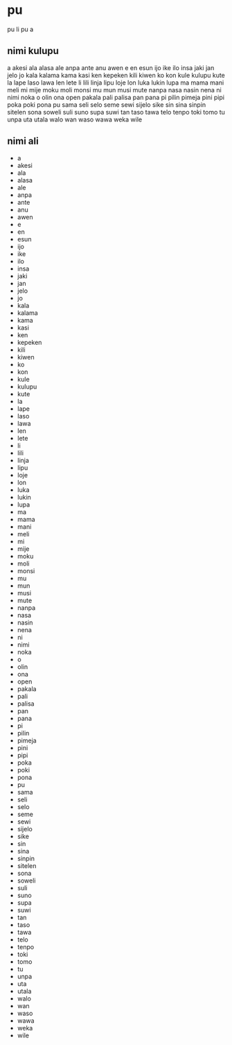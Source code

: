 # pu
pu li pu a

## nimi kulupu

a
akesi
ala
alasa
ale
anpa
ante
anu
awen
e
en
esun
ijo
ike
ilo
insa
jaki
jan
jelo
jo
kala
kalama
kama
kasi
ken
kepeken
kili
kiwen
ko
kon
kule
kulupu
kute
la
lape
laso
lawa
len
lete
li
lili
linja
lipu
loje
lon
luka
lukin
lupa
ma
mama
mani
meli
mi
mije
moku
moli
monsi
mu
mun
musi
mute
nanpa
nasa
nasin
nena
ni
nimi
noka
o
olin
ona
open
pakala
pali
palisa
pan
pana
pi
pilin
pimeja
pini
pipi
poka
poki
pona
pu
sama
seli
selo
seme
sewi
sijelo
sike
sin
sina
sinpin
sitelen
sona
soweli
suli
suno
supa
suwi
tan
taso
tawa
telo
tenpo
toki
tomo
tu
unpa
uta
utala
walo
wan
waso
wawa
weka
wile

## nimi ali

* a
* akesi
* ala
* alasa
* ale
* anpa
* ante
* anu
* awen
* e
* en
* esun
* ijo
* ike
* ilo
* insa
* jaki
* jan
* jelo
* jo
* kala
* kalama
* kama
* kasi
* ken
* kepeken
* kili
* kiwen
* ko
* kon
* kule
* kulupu
* kute
* la
* lape
* laso
* lawa
* len
* lete
* li
* lili
* linja
* lipu
* loje
* lon
* luka
* lukin
* lupa
* ma
* mama
* mani
* meli
* mi
* mije
* moku
* moli
* monsi
* mu
* mun
* musi
* mute
* nanpa
* nasa
* nasin
* nena
* ni
* nimi
* noka
* o
* olin
* ona
* open
* pakala
* pali
* palisa
* pan
* pana
* pi
* pilin
* pimeja
* pini
* pipi
* poka
* poki
* pona
* pu
* sama
* seli
* selo
* seme
* sewi
* sijelo
* sike
* sin
* sina
* sinpin
* sitelen
* sona
* soweli
* suli
* suno
* supa
* suwi
* tan
* taso
* tawa
* telo
* tenpo
* toki
* tomo
* tu
* unpa
* uta
* utala
* walo
* wan
* waso
* wawa
* weka
* wile
